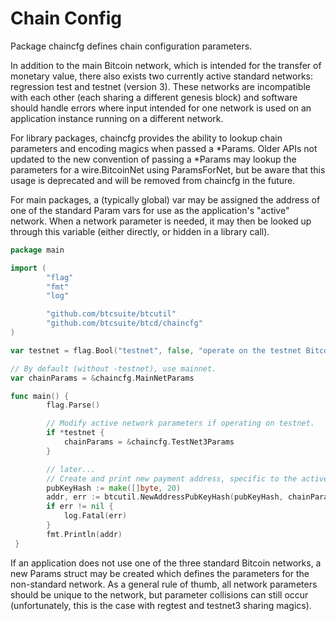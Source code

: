 # Chain Config

Package chaincfg defines chain configuration parameters.

In addition to the main Bitcoin network, which is intended for the transfer
of monetary value, there also exists two currently active standard networks:
regression test and testnet (version 3).  These networks are incompatible
with each other (each sharing a different genesis block) and software should
handle errors where input intended for one network is used on an application
instance running on a different network.

For library packages, chaincfg provides the ability to lookup chain
parameters and encoding magics when passed a *Params.  Older APIs not updated
to the new convention of passing a *Params may lookup the parameters for a
wire.BitcoinNet using ParamsForNet, but be aware that this usage is
deprecated and will be removed from chaincfg in the future.

For main packages, a (typically global) var may be assigned the address of
one of the standard Param vars for use as the application's "active" network.
When a network parameter is needed, it may then be looked up through this
variable (either directly, or hidden in a library call).

```Go
package main

import (
        "flag"
        "fmt"
        "log"

        "github.com/btcsuite/btcutil"
        "github.com/btcsuite/btcd/chaincfg"
)

var testnet = flag.Bool("testnet", false, "operate on the testnet Bitcoin network")

// By default (without -testnet), use mainnet.
var chainParams = &chaincfg.MainNetParams

func main() {
        flag.Parse()

        // Modify active network parameters if operating on testnet.
        if *testnet {
            chainParams = &chaincfg.TestNet3Params
        }

        // later...
        // Create and print new payment address, specific to the active network.
        pubKeyHash := make([]byte, 20)
        addr, err := btcutil.NewAddressPubKeyHash(pubKeyHash, chainParams)
        if err != nil {
            log.Fatal(err)
        }
        fmt.Println(addr)
 }
```

If an application does not use one of the three standard Bitcoin networks,
a new Params struct may be created which defines the parameters for the
non-standard network.  As a general rule of thumb, all network parameters
should be unique to the network, but parameter collisions can still occur
(unfortunately, this is the case with regtest and testnet3 sharing magics).
